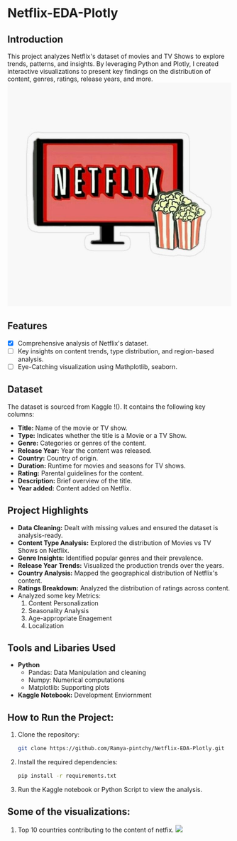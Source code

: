 # Netflix-EDA-Plotly
## Introduction
This project analyzes Netflix's dataset of movies and TV Shows to explore trends, patterns,  and insights. By leveraging Python and Plotly, I created interactive visualizations to present key findings on the distribution of content, genres, ratings, release years, and more.
![](images/Netflix_pic.jpg)

## Features
- [x] Comprehensive analysis of Netflix's dataset.
- [ ] Key insights on content trends, type distribution, and region-based analysis.
- [ ] Eye-Catching visualization using Mathplotlib, seaborn.

## Dataset
The dataset is sourced from Kaggle !().
It contains the following key columns:

- **Title:** Name of the movie or TV show.
- **Type:** Indicates whether the title is a Movie or a TV Show.
- **Genre:** Categories or genres of the content.
- **Release Year:** Year the content was released.
- **Country:** Country of origin.
- **Duration:** Runtime for movies and seasons for TV shows.
- **Rating:** Parental guidelines for the content.
- **Description:** Brief overview of the title.
- **Year added:** Content added on Netflix.

## Project Highlights
- **Data Cleaning:** Dealt with missing values and ensured the dataset is analysis-ready.
- **Content Type Analysis:** Explored the distribution of Movies vs TV Shows on Netflix.
- **Genre Insights:** Identified popular genres and their prevalence.
- **Release Year Trends:** Visualized the production trends over the years.
- **Country Analysis:** Mapped the geographical distribution of Netflix's content.
- **Ratings Breakdown:** Analyzed the distribution of ratings across content.
- Analyzed some key Metrics:
  1. Content Personalization
  2. Seasonality Analysis
  3. Age-appropriate Enagement
  4. Localization

## Tools and Libaries Used
- **Python**
  - Pandas: Data Manipulation and cleaning
  - Numpy: Numerical computations
  - Matplotlib: Supporting plots
- **Kaggle Notebook:** Development Enviornment

## How to Run the Project:
1. Clone the repository:
   ```bash
   git clone https://github.com/Ramya-pintchy/Netflix-EDA-Plotly.git
2. Install the required dependencies:
   ```bash
   pip install -r requirements.txt
3. Run the Kaggle notebook or Python Script to view the analysis.

## Some of the visualizations:
1. Top 10 countries contributing to the content of netfix.
   ![](images/i1.png)
